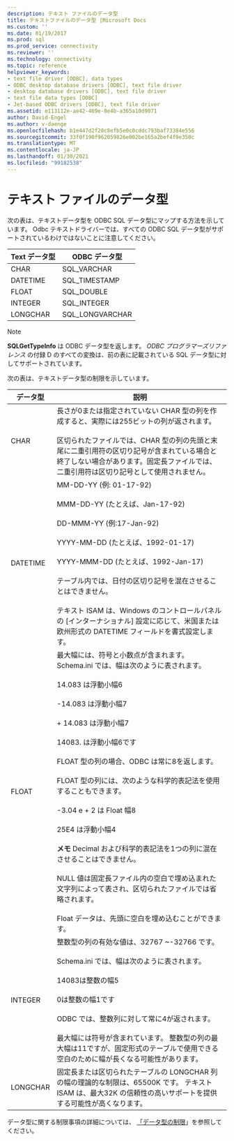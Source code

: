 ```yaml
---
description: テキスト ファイルのデータ型
title: テキストファイルのデータ型 |Microsoft Docs
ms.custom: ''
ms.date: 01/19/2017
ms.prod: sql
ms.prod_service: connectivity
ms.reviewer: ''
ms.technology: connectivity
ms.topic: reference
helpviewer_keywords:
- text file driver [ODBC], data types
- ODBC desktop database drivers [ODBC], text file driver
- desktop database drivers [ODBC], text file driver
- text file data types [ODBC]
- Jet-based ODBC drivers [ODBC], text file driver
ms.assetid: e113112e-ae42-469e-8e4b-a365a10d9071
author: David-Engel
ms.author: v-daenge
ms.openlocfilehash: b1e447d2f20c8efb5e0c0cddc793baf73384e556
ms.sourcegitcommit: 33f0f190f962059826e002be165a2bef4f9e350c
ms.translationtype: MT
ms.contentlocale: ja-JP
ms.lasthandoff: 01/30/2021
ms.locfileid: "99182538"
---
```

# <a name="text-file-data-types"></a>テキスト ファイルのデータ型
次の表は、テキストデータ型を ODBC SQL データ型にマップする方法を示しています。 Odbc テキストドライバーでは、すべての ODBC SQL データ型がサポートされているわけではないことに注意してください。  
  
|Text データ型|ODBC データ型|  
|--------------------|--------------------|  
|CHAR|SQL_VARCHAR|  
|DATETIME|SQL_TIMESTAMP|  
|FLOAT|SQL_DOUBLE|  
|INTEGER|SQL_INTEGER|  
|LONGCHAR|SQL_LONGVARCHAR|  
  
> [!NOTE]  
>  **SQLGetTypeInfo** は ODBC データ型を返します。 *ODBC プログラマーズリファレンス* の付録 D のすべての変換は、前の表に記載されている SQL データ型に対してサポートされています。  
  
 次の表は、テキストデータ型の制限を示しています。  
  
|データ型|説明|  
|---------------|-----------------|  
|CHAR|長さが0または指定されていない CHAR 型の列を作成すると、実際には255ビットの列が返されます。<br /><br /> 区切られたファイルでは、CHAR 型の列の先頭と末尾に二重引用符の区切り記号が含まれている場合と終了しない場合があります。固定長ファイルでは、二重引用符は区切り記号として使用されません。|  
|DATETIME|MM-DD-YY (例: 01-17-92)<br /><br /> MMM-DD-YY (たとえば、Jan-17-92)<br /><br /> DD-MMM-YY (例:17-Jan-92)<br /><br /> YYYY-MM-DD (たとえば、1992-01-17)<br /><br /> YYYY-MMM-DD (たとえば、1992-Jan-17)<br /><br /> テーブル内では、日付の区切り記号を混在させることはできません。<br /><br /> テキスト ISAM は、Windows のコントロールパネルの [インターナショナル] 設定に応じて、米国または欧州形式の DATETIME フィールドを書式設定します。|  
|FLOAT|最大幅には、符号と小数点が含まれます。 Schema.ini では、幅は次のように表されます。<br /><br /> 14.083 は浮動小幅6<br /><br /> -14.083 は浮動小幅7<br /><br /> + 14.083 は浮動小幅7<br /><br /> 14083. は浮動小幅6です<br /><br /> FLOAT 型の列の場合、ODBC は常に8を返します。<br /><br /> FLOAT 型の列には、次のような科学的表記法を使用することもできます。<br /><br /> -3.04 e + 2 は Float 幅8<br /><br /> 25E4 は浮動小幅4<br /><br /> **メモ** Decimal および科学的表記法を1つの列に混在させることはできません。<br /><br /> NULL 値は固定長ファイル内の空白で埋め込まれた文字列によって表され、区切られたファイルでは省略されます。<br /><br /> Float データは、先頭に空白を埋め込むことができます。|  
|INTEGER|整数型の列の有効な値は、32767 ~-32766 です。<br /><br /> Schema.ini では、幅は次のように表されます。<br /><br /> 14083は整数の幅5<br /><br /> 0は整数の幅1です<br /><br /> ODBC では、整数列に対して常に4が返されます。<br /><br /> 最大幅には符号が含まれています。 整数型の列の最大幅は11ですが、固定形式のテーブルで使用できる空白のために幅が長くなる可能性があります。|  
|LONGCHAR|固定長または区切られたテーブルの LONGCHAR 列の幅の理論的な制限は、65500K です。 テキスト ISAM は、最大32K の信頼性の高いサポートを提供する可能性が高くなります。|  
  
 データ型に関する制限事項の詳細については、 [「データ型の制限](../../odbc/microsoft/data-type-limitations.md)」を参照してください。
